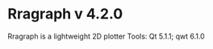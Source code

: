 Rragraph v 4.2.0
================
Rragraph is a lightweight 2D plotter
Tools: Qt 5.1.1; qwt 6.1.0                         

